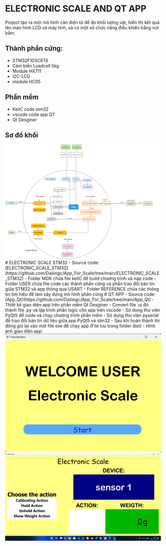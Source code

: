 # ELECTRONIC SCALE AND QT APP
Project tạo ra một mô hình cân điện tử để đo khối lượng vật, 
hiển thị kết quả lên màn hình LCD và máy tính, và có một số chức năng điều khiển bằng nút bấm.
## Thành phần cứng:
- STM32F103C8T6
- Cảm biến Loadcell 5kg
- Module HX711
- I2C-LCD
- module HC05
## Phần mềm
- KeilC code stm32
- vscode code app QT
- Qt Desginer
## Sơ đồ khối
<img src="https://github.com/Daiiingc/App_For_Scale/blob/main/image/Block_Diagram.png">
# ELECTRONIC SCALE STM32
- Source code: [ELECTRONIC_SCALE_STM32](https://github.com/Daiiingc/App_For_Scale/tree/main/ELECTRONIC_SCALE_STM32) 
- Folder MDK chứa file keilC để build chương trình và nạp code
- Folder USER chứa file code các thành phần cứng và phần trao đổi bản tin giữa STM32 và app thông qua USART
- Folder REFERENCE chứa các thông tin tìm hiểu để làm xây dựng mô hình phần cứng
# QT APP
- Source code: [App_Qt](https://github.com/Daiiingc/App_For_Scale/tree/main/App_Qt) 
- Thiết kế giao diện app trên phần mềm Qt Desginer
- Convert file .ui đó thành file .py và lập trình phần logic cho app trên vscode
- Sử dụng thư viện PyQt5 để code và chạy chương trình phần mềm
- Sử dụng thư viện pyserial để trao đổi bản tin dữ liệu giữa app PyQt5 và stm32
- Sau khi hoàn thành thì đóng gói lại vào một file exe để chạy app (File lưu trong folder dist)
- Hình ảnh giao diện app:
<img src="https://github.com/Daiiingc/App_For_Scale/blob/main/image/login_image.png">
<img src="https://github.com/Daiiingc/App_For_Scale/blob/main/image/app_image.png">